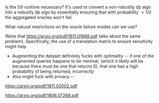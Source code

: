 Is the $1/\delta$ runtime necessary? It's used to convert a non-robustly dp algo into a robustly dp algo by essentially ensuring that with probability $< 1/\delta$ the aggregated oracles won't fail.

What natural restrictions on the oracle failure modes can we use?

(Note that https://arxiv.org/pdf/1611.01688.pdf talks about the same problem). Specifically, the use of a translation matrix to ensure sensitivity might help



- Augmenting the dataset definitely fucks with optimality -- if one of the augmented queries happens to be minimal, (which it likely will be because there must be one that returns 0), that one has a high probability of being returned, incorrectly
- Also might fuck with privacy -- 





https://arxiv.org/pdf/1811.02002.pdf

https://arxiv.org/pdf/1806.07268.pdf